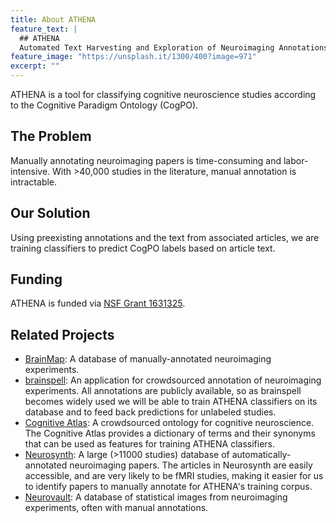 ```yaml
---
title: About ATHENA
feature_text: |
  ## ATHENA
  Automated Text Harvesting and Exploration of Neuroimaging Annotations (ATHENA) is a tool for classifying cognitive neuroscience studies according to the Cognitive Paradigm Ontology (CogPO).
feature_image: "https://unsplash.it/1300/400?image=971"
excerpt: ""
---
```


ATHENA is a tool for classifying cognitive neuroscience studies according to the Cognitive Paradigm Ontology (CogPO).

## The Problem
Manually annotating neuroimaging papers is time-consuming and labor-intensive. With >40,000 studies in the literature, manual annotation is intractable.

## Our Solution
Using preexisting annotations and the text from associated articles, we are training classifiers to predict CogPO labels based on article text.

## Funding
ATHENA is funded via [NSF Grant 1631325](https://www.nsf.gov/awardsearch/showAward?AWD_ID=1631325).

## Related Projects
* [BrainMap](http://www.brainmap.org): A database of manually-annotated neuroimaging experiments.
* [brainspell](https://brainspell.herokuapp.com): An application for crowdsourced annotation of neuroimaging experiments. All annotations are publicly available, so as brainspell becomes widely used we will be able to train ATHENA classifiers on its database and to feed back predictions for unlabeled studies.
* [Cognitive Atlas](http://www.cognitiveatlas.org): A crowdsourced ontology for cognitive neuroscience. The Cognitive Atlas provides a dictionary of terms and their synonyms that can be used as features for training ATHENA classifiers.
* [Neurosynth](http://neurosynth.org): A large (>11000 studies) database of automatically-annotated neuroimaging papers. The articles in Neurosynth are easily accessible, and are very likely to be fMRI studies, making it easier for us to identify papers to manually annotate for ATHENA's training corpus.
* [Neurovault](http://www.neurovault.org): A database of statistical images from neuroimaging experiments, often with manual annotations.
